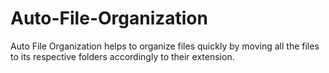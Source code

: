 # Auto-File-Organization
Auto File Organization helps to organize files quickly by moving all the files to its respective folders accordingly to their extension. 
